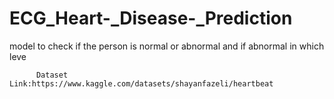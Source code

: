 # ECG_Heart-_Disease-_Prediction
model to check if the person is normal or abnormal and if abnormal in which leve

          Dataset Link:https://www.kaggle.com/datasets/shayanfazeli/heartbeat
